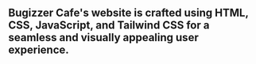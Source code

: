 ## Bugizzer Cafe's website is crafted using HTML, CSS, JavaScript, and Tailwind CSS for a seamless and visually appealing user experience.









